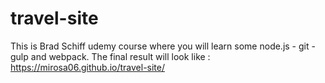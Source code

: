 # travel-site
This is Brad Schiff udemy course where you will learn some node.js - git - gulp and webpack.
The final result will look like : https://mirosa06.github.io/travel-site/
